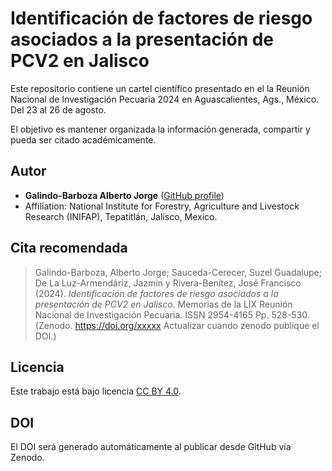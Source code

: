 # Identificación de factores de riesgo asociados a la presentación de PCV2 en Jalisco

Este repositorio contiene un cartel científico presentado en el la Reunión Nacional de Investigación Pecuaria 2024 en Aguascalientes, Ags., México. Del 23 al 26 de agosto.

El objetivo es mantener organizada la información generada, compartir y pueda ser citado académicamente.

## Autor

- **Galindo-Barboza Alberto Jorge** ([GitHub profile](https://github.com/aljogaba))
- Affiliation: National Institute for Forestry, Agriculture and Livestock Research (INIFAP), Tepatitlán, Jalisco, Mexico.

## Cita recomendada

> Galindo-Barboza, Alberto Jorge; Sauceda-Cerecer, Suzel Guadalupe; De La Luz-Armendáriz, Jazmín y Rivera-Benítez, José Francisco (2024). *Identificación de factores de riesgo asociados a la presentación de PCV2 en Jalisco*. Memorias de la LIX Reunión Nacional de Investigación Pecuaria. ISSN 2954-4165 Pp. 528-530. (Zenodo. https://doi.org/xxxxx Actualizar cuando zenodo publique el DOI.)

## Licencia

Este trabajo está bajo licencia [CC BY 4.0](https://creativecommons.org/licenses/by/4.0/).

## DOI

El DOI será generado automáticamente al publicar desde GitHub vía Zenodo.
